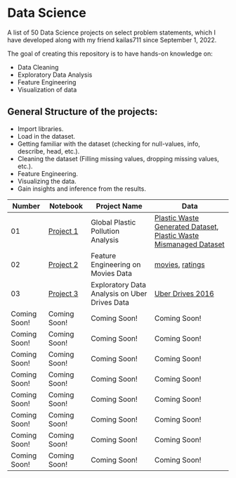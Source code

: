 # Data Science
A list of 50 Data Science projects on select problem statements, which I have developed along with my friend kailas711 since September 1, 2022.

The goal of creating this repository is to have hands-on knowledge on:
* Data Cleaning
* Exploratory Data Analysis
* Feature Engineering
* Visualization of data

## General Structure of the projects:
* Import libraries.
* Load in the dataset.
* Getting familiar with the dataset (checking for null-values, info, describe, head, etc.).
* Cleaning the dataset (Filling missing values, dropping missing values, etc.).
* Feature Engineering.
* Visualizing the data.
* Gain insights and inference from the results.


| Number | Notebook | Project Name | Data |
| --------------- | --------------- | --------------- | --------------- |
| 01  | [Project 1](https://github.com/Adarsh0047/Data_Science/blob/main/Project%201/Project%20%201.ipynb) | Global Plastic Pollution Analysis | [Plastic Waste Generated Dataset](https://gist.githubusercontent.com/Adarsh0047/dae979426be7ca74228d51b0a6829cf9/raw/172c6ca43ad250af57cc5ff1dacb8956b353eab0/per-capita-plastic-waste-vs-gdp-per-capita.csv),   [Plastic Waste Mismanaged Dataset](https://gist.githubusercontent.com/Adarsh0047/dae979426be7ca74228d51b0a6829cf9/raw/172c6ca43ad250af57cc5ff1dacb8956b353eab0/per-capita-mismanaged-plastic-waste-vs-gdp-per-capita.csv) |
| 02 | [Project 2](https://github.com/Adarsh0047/Data_Science/blob/main/Project%202/Feature%20Engineering%20on%20Movies%20data.ipynb) | Feature Engineering on Movies Data | [movies](https://gist.githubusercontent.com/Adarsh0047/dae979426be7ca74228d51b0a6829cf9/raw/172c6ca43ad250af57cc5ff1dacb8956b353eab0/movies.csv),   [ratings](https://gist.githubusercontent.com/Adarsh0047/dae979426be7ca74228d51b0a6829cf9/raw/172c6ca43ad250af57cc5ff1dacb8956b353eab0/ratings.csv) |
| 03 | [Project 3]() | Exploratory Data Analysis on Uber Drives Data |  [Uber Drives 2016](https://gist.githubusercontent.com/Adarsh0047/dae979426be7ca74228d51b0a6829cf9/raw/a9c60ddf5ed5f1181c8442ab56a5ed4240c06987/Uber_Drives_2016) |
| Coming Soon! | Coming Soon! | Coming Soon! | Coming Soon! |
| Coming Soon! | Coming Soon! | Coming Soon! | Coming Soon! |
| Coming Soon! | Coming Soon! | Coming Soon! | Coming Soon! |
| Coming Soon! | Coming Soon! | Coming Soon! | Coming Soon! |
| Coming Soon! | Coming Soon! | Coming Soon! | Coming Soon! |
| Coming Soon! | Coming Soon! | Coming Soon! | Coming Soon! |
| Coming Soon! | Coming Soon! | Coming Soon! | Coming Soon! |
| Coming Soon! | Coming Soon! | Coming Soon! | Coming Soon! |
